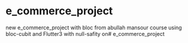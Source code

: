 # e_commerce_project

new e_commerce_project with bloc from abullah mansour course using bloc-cubit and Flutter3 with null-safity on# e_commerce_project
